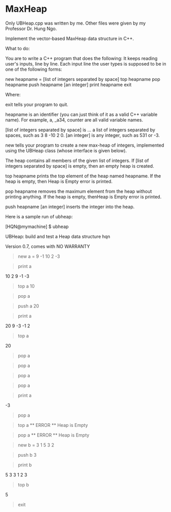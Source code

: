 MaxHeap
=======

Only UBHeap.cpp was written by me. Other files were given by my Professor Dr. Hung Ngo.

Implement the vector-based MaxHeap data structure in C++.

What to do:

You are to write a C++ program that does the following:
It keeps reading user's inputs, line by line. Each input line the user types is supposed to be in one of the following forms:

 new heapname = [list of integers separated by space]
 top heapname
 pop heapname
 push heapname [an integer]
 print heapname
 exit

Where:

exit tells your program to quit.

heapname is an identifier (you can just think of it as a valid C++ variable name). For example, a, _a34, counter are all valid 
variable names.

[list of integers separated by space] is ... a list of integers separated by spaces, such as 3 8 -10 2 0.
[an integer] is any integer, such as 531 or -3.

new tells your program to create a new max-heap of integers, implemented using the UBHeap class (whose interface is given below).

The heap contains all members of the given list of integers. If [list of integers separated by space] is empty, then an empty 
heap is created.

top heapname prints the top element of the heap named heapname. If the heap is empty, then Heap is Empty error is printed.

pop heapname removes the maximum element from the heap without printing anything. If the heap is empty, thenHeap is Empty error
is printed.

push heapname [an integer] inserts the integer into the heap.

Here is a sample run of ubheap:

[HQN@mymachine] $ ubheap

UBHeap: build and test a Heap data structure
hqn

Version 0.7, comes with NO WARRANTY

> new a = 9 -1 10 2 -3

> print a

10 2 9 -1 -3 

> top a
10

> pop a

> push a 20

> print a

20 9 -3 -1 2 

> top a

20

> pop a

> pop a

> pop a

> pop a

> print a

-3 

> pop a

> top a
** ERROR **
Heap is Empty

> pop a
** ERROR **
Heap is Empty

> new b = 3 1 5 3 2

> push b 3

> print b

5 3 3 1 2 3

> top b

5

> exit
